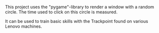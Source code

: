 This project uses the "pygame"-library to render a window with a random circle. The time used to click on this circle is measured.

It can be used to train basic skills with the Trackpoint found on various Lenovo machines. 
